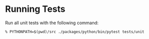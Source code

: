 
# Running Tests

Run all unit tests with the following command:

```
% PYTHONPATH=$(pwd)/src ./packages/python/bin/pytest tests/unit
```
